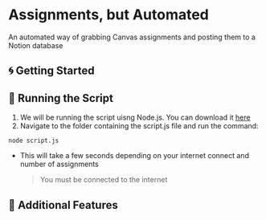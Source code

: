# Assignments, but Automated
An automated way of grabbing Canvas assignments and posting them to a Notion database

## :cyclone: Getting Started


## :rocket: Running the Script
1. We will be running the script uisng Node.js. You can download it [here](https://nodejs.org/en/download/)
2. Navigate to the folder containing the script.js file and run the command:
```
node script.js
```
- This will take a few seconds depending on your internet connect and number of assignments
     > You must be connected to the internet

## :crystal_ball: Additional Features
